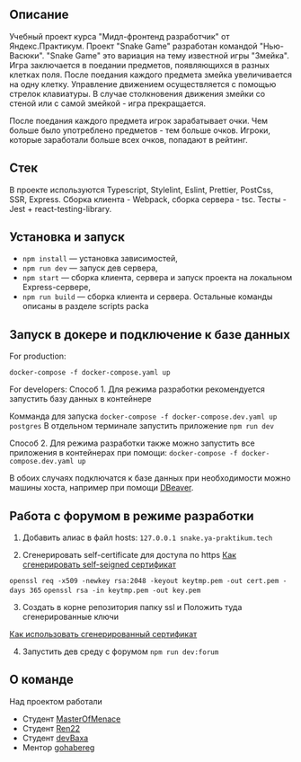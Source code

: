 ## Описание

Учебный проект курса "Мидл-фронтенд разработчик" от Яндекс.Практикум.
Проект "Snake Game" разработан командой "Нью-Васюки".
"Snake Game" это вариация на тему известной игры "Змейка".
Игра заключается в поедании предметов, появляющихся в разных клетках поля.
После поедания каждого предмета змейка увеличивается на одну клетку.
Управление движением осуществляется с помощью стрелок клавиатуры.
В случае столкновения движения змейки со стеной или с самой змейкой - игра прекращается.

После поедания каждого предмета игрок зарабатывает очки.
Чем больше было употреблено предметов - тем больше очков.
Игроки, которые заработали больше всех очков, попадают в рейтинг.

## Стек

В проекте используются Typescript, Stylelint, Eslint, Prettier, PostCss, SSR, Express. Сборка клиента - Webpack, сборка сервера - tsc.
Тесты - Jest + react-testing-library.

## Установка и запуск

- `npm install` — установка зависимостей,
- `npm run dev` — запуск дев сервера,
- `npm start` — сборка клиента, сервера и запуск проекта на локальном Express-сервере,
- `npm run build` — сборка клиента и сервера.
  Остальные команды описаны в разделе scripts packa

## Запуск в докере и подключение к базе данных
For production:

`docker-compose -f docker-compose.yaml up`

For developers: 
Способ 1.
Для режима разработки рекомендуется запустить базу данных в контейнере 

Комманда для запуска
`docker-compose -f docker-compose.dev.yaml up postgres`
В отдельном терминале запустить приложение
`npm run dev`

Способ 2.
Для режима разработки также можно запустить все приложения в контейнерах при помощи:
`docker-compose -f docker-compose.dev.yaml up`

В обоих случаях подключатся к базе данных при необходимости можно машины хоста, например при помощи [DBeaver](https://dbeaver.io).

## Работа с форумом в режиме разработки

1. Добавить алиас в файл hosts: 
`127.0.0.1 snake.ya-praktikum.tech`

2. Сгенерировать self-certificate для доступа по https 
[Как сгенерировать self-seigned сертификат](https://stackoverflow.com/questions/21397809/create-a-trusted-self-signed-ssl-cert-for-localhost-for-use-with-express-node)

`openssl req -x509 -newkey rsa:2048 -keyout keytmp.pem -out cert.pem -days 365`
`openssl rsa -in keytmp.pem -out key.pem`

3. Создать в корне репозитория папку ssl и Положить туда сгенерированные ключи

[Как использовать сгенерированный сертификат](https://blog.postman.com/using-self-signed-certificates-with-postman/)

4. Запустить дев среду с форумом
`npm run dev:forum`

## О команде

Над проектом работали

- Студент [MasterOfMenace](https://github.com/MasterOfMenace)
- Студент [Ren22](https://github.com/Ren22)
- Студент [devBaxa](https://github.com/devBaxa)
- Ментор [gohabereg](https://github.com/gohabereg)
